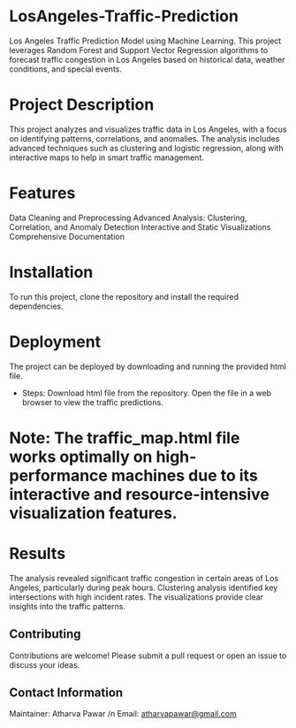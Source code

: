 # LosAngeles-Traffic-Prediction
Los Angeles Traffic Prediction Model using Machine Learning. This project leverages Random Forest and Support Vector Regression algorithms to forecast traffic congestion in Los Angeles based on historical data, weather conditions, and special events. 
#  Project Description
This project analyzes and visualizes traffic data in Los Angeles, with a focus on identifying patterns, correlations, and anomalies. The analysis includes advanced techniques such as clustering and logistic regression, along with interactive maps to help in smart traffic management.
# Features
Data Cleaning and Preprocessing
Advanced Analysis: Clustering, Correlation, and Anomaly Detection
Interactive and Static Visualizations
Comprehensive Documentation

# Installation
To run this project, clone the repository and install the required dependencies.

# Deployment
The project can be deployed by downloading and running the provided html file.

- Steps:
Download html file from the repository.
Open the file in a web browser to view the traffic predictions.
# Note: The traffic_map.html file works optimally on high-performance machines due to its interactive and resource-intensive visualization features.

# Results
The analysis revealed significant traffic congestion in certain areas of Los Angeles, particularly during peak hours. Clustering analysis identified key intersections with high incident rates. The visualizations provide clear insights into the traffic patterns.

## Contributing
Contributions are welcome! Please submit a pull request or open an issue to discuss your ideas.


## Contact Information
Maintainer: Atharva Pawar /n
Email: atharvapawar@gmail.com
